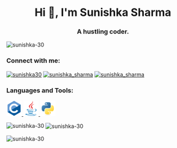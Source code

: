 <h1 align="center">Hi 👋, I'm Sunishka Sharma</h1>
<h3 align="center">A hustling coder.</h3>

<p align="left"> <img src="https://komarev.com/ghpvc/?username=sunishka-30&label=Profile%20views&color=0e75b6&style=flat" alt="sunishka-30" /> </p>

<h3 align="left">Connect with me:</h3>
<p align="left">
<a href="https://www.codechef.com/users/sunishka30" target="blank"><img align="center" src="https://cdn.jsdelivr.net/npm/simple-icons@3.1.0/icons/codechef.svg" alt="sunishka30" height="30" width="40" /></a>
<a href="https://www.hackerrank.com/sunishka_sharma" target="blank"><img align="center" src="https://raw.githubusercontent.com/rahuldkjain/github-profile-readme-generator/master/src/images/icons/Social/hackerrank.svg" alt="sunishka_sharma" height="30" width="40" /></a>
<a href="https://www.leetcode.com/sunishka_sharma" target="blank"><img align="center" src="https://raw.githubusercontent.com/rahuldkjain/github-profile-readme-generator/master/src/images/icons/Social/leet-code.svg" alt="sunishka_sharma" height="30" width="40" /></a>
</p>

<h3 align="left">Languages and Tools:</h3>
<p align="left"> <a href="https://www.cprogramming.com/" target="_blank"> <img src="https://raw.githubusercontent.com/devicons/devicon/master/icons/c/c-original.svg" alt="c" width="40" height="40"/> </a> <a href="https://www.java.com" target="_blank"> <img src="https://raw.githubusercontent.com/devicons/devicon/master/icons/java/java-original.svg" alt="java" width="40" height="40"/> </a> <a href="https://www.python.org" target="_blank"> <img src="https://raw.githubusercontent.com/devicons/devicon/master/icons/python/python-original.svg" alt="python" width="40" height="40"/> </a> </p>

<p><img align="left" src="https://github-readme-stats.vercel.app/api/top-langs?username=sunishka-30&show_icons=true&locale=en&layout=compact" alt="sunishka-30" /></p>

<p>&nbsp;<img align="center" src="https://github-readme-stats.vercel.app/api?username=sunishka-30&show_icons=true&locale=en" alt="sunishka-30" /></p>

<p><img align="center" src="https://github-readme-streak-stats.herokuapp.com/?user=sunishka-30&" alt="sunishka-30" /></p>
